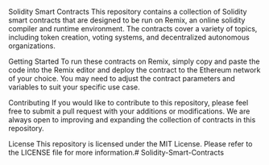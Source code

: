 Solidity Smart Contracts
This repository contains a collection of Solidity smart contracts that are designed to be run on Remix, an online solidity compiler and runtime environment. The contracts cover a variety of topics, including token creation, voting systems, and decentralized autonomous organizations.

Getting Started
To run these contracts on Remix, simply copy and paste the code into the Remix editor and deploy the contract to the Ethereum network of your choice. You may need to adjust the contract parameters and variables to suit your specific use case.

Contributing
If you would like to contribute to this repository, please feel free to submit a pull request with your additions or modifications. We are always open to improving and expanding the collection of contracts in this repository.

License
This repository is licensed under the MIT License. Please refer to the LICENSE file for more information.# Solidity-Smart-Contracts

